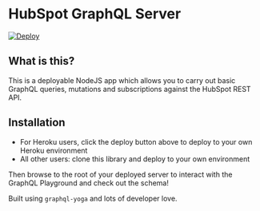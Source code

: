 # HubSpot GraphQL Server

[![Deploy](https://www.herokucdn.com/deploy/button.svg)](https://heroku.com/deploy)

## What is this?

This is a deployable NodeJS app which allows you to carry out basic GraphQL queries, mutations and subscriptions against the HubSpot REST API.

## Installation

* For Heroku users, click the deploy button above to deploy to your own Heroku environment
* All other users: clone this library and deploy to your own environment

Then browse to the root of your deployed server to interact with the GraphQL Playground and check out the schema!

Built using `graphql-yoga` and lots of developer love.
